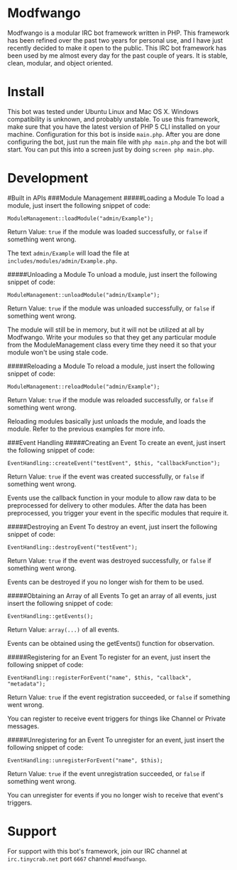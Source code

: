 Modfwango
=========

Modfwango is a modular IRC bot framework written in PHP.  This framework has been refined over the past two years for personal use, and I have just recently decided to make it open to the public.  This IRC bot framework has been used by me almost every day for the past couple of years.  It is stable, clean, modular, and object oriented.


Install
=======

This bot was tested under Ubuntu Linux and Mac OS X.  Windows compatibility is unknown, and probably unstable.  To use this framework, make sure that you have the latest version of PHP 5 CLI installed on your machine.  Configuration for this bot is inside `main.php`.  After you are done configuring the bot, just run the main file with `php main.php` and the bot will start.  You can put this into a screen just by doing `screen php main.php`.


Development
===========

#Built in APIs
###Module Management
#####Loading a Module
To load a module, just insert the following snippet of code:

`ModuleManagement::loadModule("admin/Example");`

Return Value:  `true` if the module was loaded successfully, or `false` if something went wrong.

The text `admin/Example` will load the file at `includes/modules/admin/Example.php`.

#####Unloading a Module
To unload a module, just insert the following snippet of code:

`ModuleManagement::unloadModule("admin/Example");`

Return Value:  `true` if the module was unloaded successfully, or `false` if something went wrong.

The module will still be in memory, but it will not be utilized at all by Modfwango.  Write your modules so that they get any particular module from the ModuleManagement class every time they need it so that your module won't be using stale code.

#####Reloading a Module
To reload a module, just insert the following snippet of code:

`ModuleManagement::reloadModule("admin/Example");`

Return Value:  `true` if the module was reloaded successfully, or `false` if something went wrong.

Reloading modules basically just unloads the module, and loads the module.  Refer to the previous examples for more info.

###Event Handling
#####Creating an Event
To create an event, just insert the following snippet of code:

`EventHandling::createEvent("testEvent", $this, "callbackFunction");`

Return Value:  `true` if the event was created successfully, or `false` if something went wrong.

Events use the callback function in your module to allow raw data to be preprocessed for delivery to other modules.  After the data has been preprocessed, you trigger your event in the specific modules that require it.

#####Destroying an Event
To destroy an event, just insert the following snippet of code:

`EventHandling::destroyEvent("testEvent");`

Return Value:  `true` if the event was destroyed successfully, or `false` if something went wrong.

Events can be destroyed if you no longer wish for them to be used.

#####Obtaining an Array of all Events
To get an array of all events, just insert the following snippet of code:

`EventHandling::getEvents();`

Return Value:  `array(...)` of all events.

Events can be obtained using the getEvents() function for observation.

#####Registering for an Event
To register for an event, just insert the following snippet of code:

`EventHandling::registerForEvent("name", $this, "callback", "metadata");`

Return Value:  `true` if the event registration succeeded, or `false` if something went wrong.

You can register to receive event triggers for things like Channel or Private messages.

#####Unregistering for an Event
To unregister for an event, just insert the following snippet of code:

`EventHandling::unregisterForEvent("name", $this);`

Return Value:  `true` if the event unregistration succeeded, or `false` if something went wrong.

You can unregister for events if you no longer wish to receive that event's triggers.


Support
=======

For support with this bot's framework, join our IRC channel at `irc.tinycrab.net` port `6667` channel `#modfwango`.
